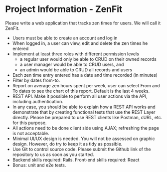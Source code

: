 # Project Information - ZenFit

Please write a web application that tracks zen times for users. We will call it ZenFit.

- Users must be able to create an account and log in
- When logged in, a user can view, edit and delete the zen times he entered
- Implement at least three roles with different permission levels
  - a regular user would only be able to CRUD on their owned records
  - a user manager would be able to CRUD users, and
  - an admin would be able to CRUD all records and users
- Each zen time entry entered has a date and time recorded (in minutes)
- Filter by dates from-to.
- Report on average zen hours spent per week, user can select From and To dates to see the chart of this report. Default is the last 4 weeks.
- REST API. Make it possible to perform all user actions via the API, including authentication.
- In any case, you should be able to explain how a REST API works and demonstrate that by creating functional tests that use the REST Layer directly. Please be prepared to use REST clients like Postman, cURL, etc. for this purpose.
- All actions need to be done client side using AJAX; refreshing the page is not acceptable.
- Minimal UI/UX design is needed. You will not be assessed on graphic design. However, do try to keep it as tidy as possible.
- Use Git to control source code. Please submit the Github link of the repository to us as soon as you started.
- Backend skills required: Rails. Front-end skills required: React
- Bonus: unit and e2e tests.

